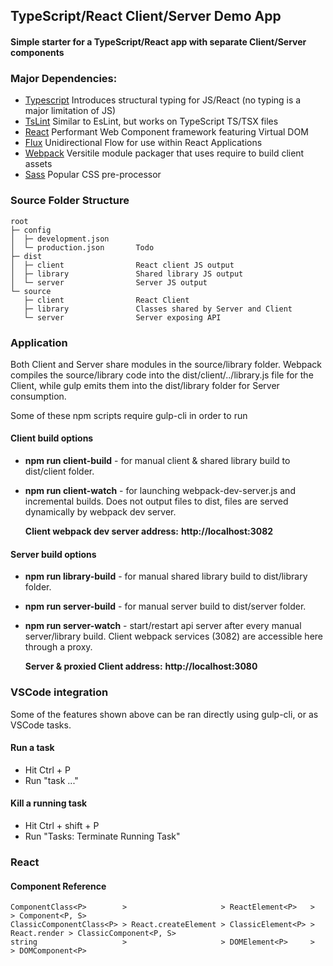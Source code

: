 ## TypeScript/React Client/Server Demo App

#### Simple starter for a TypeScript/React app with separate Client/Server components


### Major Dependencies:
* [Typescript](https:github.com/Microsoft/TypeScript) Introduces structural typing for JS/React (no typing is a major limitation of JS)
* [TsLint](http:palantir.github.io/tslint/rules/) Similar to EsLint, but works on TypeScript TS/TSX files
* [React](https:github.com/facebook/react) Performant Web Component framework featuring Virtual DOM
* [Flux](https:github.com/facebook/flux) Unidirectional Flow for use within React Applications
* [Webpack](https:github.com/webpack/webpack) Versitile module packager that uses require to build client assets
* [Sass](https:github.com/sass/sass) Popular CSS pre-processor

### Source Folder Structure

    root
    ├─ config
    │  ├─ development.json
    │  └─ production.json       Todo
    ├─ dist
    │  ├─ client                React client JS output
    │  ├─ library               Shared library JS output
    │  └─ server                Server JS output
    └─ source
       ├─ client                React Client
       ├─ library               Classes shared by Server and Client
       └─ server                Server exposing API


### Application
Both Client and Server share modules in the source/library folder.
Webpack compiles the source/library code into the dist/client/../library.js file for the Client,
while gulp emits them into the dist/library folder for Server consumption.

Some of these npm scripts require gulp-cli in order to run

#### Client build options
* **npm run client-build** - for manual client & shared library build to dist/client folder.

* **npm run client-watch** - for launching webpack-dev-server.js and incremental builds.
Does not output files to dist, files are served dynamically by webpack dev server.

    **Client webpack dev server address:** **http://localhost:3082**

#### Server build options
* **npm run library-build** - for manual shared library build to dist/library folder.

* **npm run server-build** - for manual server build to dist/server folder.

* **npm run server-watch** - start/restart api server after every manual server/library build.
Client webpack services (3082) are accessible here through a proxy.

    **Server & proxied Client address:** **http://localhost:3080**

### VSCode integration
Some of the features shown above can be ran directly using gulp-cli, or as VSCode tasks.

#### Run a task
* Hit Ctrl + P
* Run "task ..."

#### Kill a running task
* Hit Ctrl + shift + P
* Run "Tasks: Terminate Running Task"

### React

#### Component Reference

    ComponentClass<P>        >                     > ReactElement<P>   >              > Component<P, S>
    ClassicComponentClass<P> > React.createElement > ClassicElement<P> > React.render > ClassicComponent<P, S>
    string                   >                     > DOMElement<P>     >              > DOMComponent<P>


